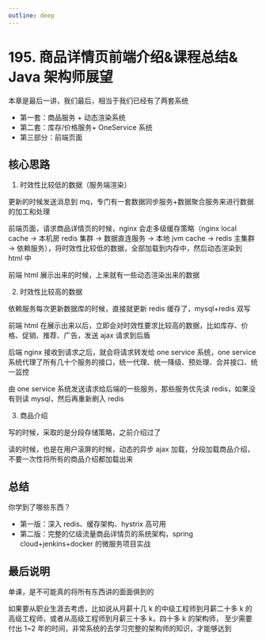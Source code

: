 ```yaml
---
outline: deep
---
```

# 195. 商品详情页前端介绍&课程总结& Java 架构师展望

本章是最后一讲，我们最后，相当于我们已经有了两套系统

- 第一套：商品服务 + 动态渲染系统
- 第二套：库存/价格服务+ OneService 系统
- 第三部分：前端页面

## 核心思路

1. 时效性比较低的数据（服务端渲染）

  更新的时候发送消息到 mq，专门有一套数据同步服务+数据聚合服务来进行数据的加工和处理

  前端页面，请求商品详情页的时候，nginx 会走多级缓存策略（nginx local cache -> 本机房 redis 集群 -> 数据直连服务 -> 本地 jvm cache -> redis 主集群 -> 依赖服务），将时效性比较低的数据，全部加载到内存中，然后动态渲染到 html 中

  前端 html 展示出来的时候，上来就有一些动态渲染出来的数据

2. 时效性比较高的数据

  依赖服务每次更新数据库的时候，直接就更新 redis 缓存了，mysql+redis 双写

  前端 html 在展示出来以后，立即会对时效性要求比较高的数据，比如库存、价格、促销、推荐、广告，发送 ajax 请求到后盾

  后端 nginx 接收到请求之后，就会将请求转发给 one service 系统，one service 系统代理了所有几十个服务的接口，统一代理、统一降级、预处理、合并接口、统一监控

  由 one service 系统发送请求给后端的一些服务，那些服务优先读 redis，如果没有则读 mysql，然后再重新刷入 redis

3. 商品介绍

  写的时候，采取的是分段存储策略，之前介绍过了

  读的时候，也是在用户滚屏的时候，动态的异步 ajax 加载，分段加载商品介绍，不要一次性将所有的商品介绍都加载出来

## 总结

你学到了哪些东西？

- 第一版：深入 redis、缓存架构、hystrix 高可用
- 第二版：完整的亿级流量商品详情页的系统架构，spring cloud+jenkins+docker 的微服务项目实战

## 最后说明

单课，是不可能真的将所有东西讲的面面俱到的

如果要从职业生涯去考虑，比如说从月薪十几 k 的中级工程师到月薪二十多 k 的高级工程师，或者从高级工程师到月薪三十多 k，四十多 k 的架构师，
至少需要付出 1~2 年的时间，非常系统的去学习完整的架构师的知识，才能够达到
